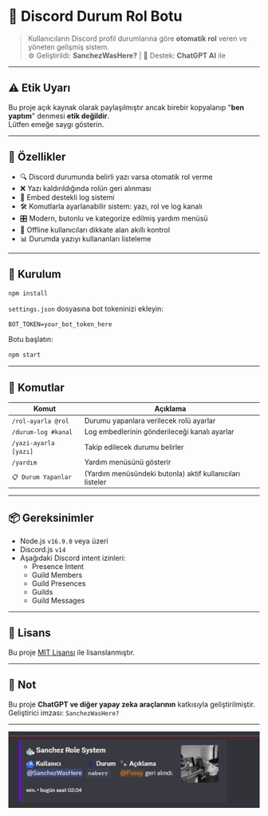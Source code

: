 
# 💠 Discord Durum Rol Botu

> Kullanıcıların Discord profil durumlarına göre **otomatik rol** veren ve yöneten gelişmiş sistem.  
> ⚙️ Geliştirildi: **SanchezWasHere?** | 🤖 Destek: **ChatGPT AI** ile

---

## ⚠️ Etik Uyarı
Bu proje açık kaynak olarak paylaşılmıştır ancak birebir kopyalanıp "**ben yaptım**" denmesi **etik değildir**.  
Lütfen emeğe saygı gösterin.

---

## 🚀 Özellikler

- 🔍 Discord durumunda belirli yazı varsa otomatik rol verme
- ❌ Yazı kaldırıldığında rolün geri alınması
- 🧾 Embed destekli log sistemi
- 🛠️ Komutlarla ayarlanabilir sistem: yazı, rol ve log kanalı
- 🎛️ Modern, butonlu ve kategorize edilmiş yardım menüsü
- 🧠 Offline kullanıcıları dikkate alan akıllı kontrol
- 📊 Durumda yazıyı kullananları listeleme

---

## 🧩 Kurulum

```bash
npm install
```

`settings.json` dosyasına bot tokeninizi ekleyin:
```
BOT_TOKEN=your_bot_token_here
```

Botu başlatın:
```bash
npm start
```

---

## 💬 Komutlar

| Komut                  | Açıklama |
|------------------------|----------|
| `/rol-ayarla @rol`     | Durumu yapanlara verilecek rolü ayarlar |
| `/durum-log #kanal`    | Log embedlerinin gönderileceği kanalı ayarlar |
| `/yazi-ayarla [yazı]`  | Takip edilecek durumu belirler |
| `/yardım`              | Yardım menüsünü gösterir |
| `📋 Durum Yapanlar`     | (Yardım menüsündeki butonla) aktif kullanıcıları listeler |

---

## 📦 Gereksinimler

- Node.js `v16.9.0` veya üzeri
- Discord.js `v14`
- Aşağıdaki Discord intent izinleri:
  - Presence Intent
  - Guild Members
  - Guild Presences
  - Guilds
  - Guild Messages

---

## 📄 Lisans

Bu proje [MIT Lisansı](LICENSE) ile lisanslanmıştır.

---

## 🧠 Not

Bu proje **ChatGPT ve diğer yapay zeka araçlarının** katkısıyla geliştirilmiştir.  
Geliştirici imzası: `SanchezWasHere?`

---
<p align="center">
  <img src="durum.png" alt="Discord Durum Rol Botu" width="600"/>
</p>
